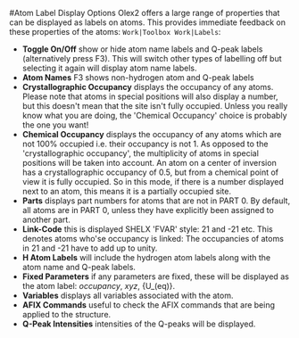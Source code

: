 #Atom Label Display Options
Olex2 offers a large range of properties that can be displayed as labels on atoms. This provides immediate feedback on these properties of the atoms: `Work|Toolbox Work|Labels`:
- **Toggle On/Off**  show or hide atom name labels and Q-peak labels (alternatively press F3). This will switch other types of labelling off but selecting it again will display atom name labels.
- **Atom Names**  F3 shows non-hydrogen atom and Q-peak labels
- **Crystallographic Occupancy**  displays the occupancy of any atoms. Please note that atoms in special positions will also display a number, but this doesn't mean that the site isn't fully occupied. Unless you really know what you are doing, the 'Chemical Occupancy' choice is probably the one you want!
- **Chemical Occupancy**  displays the occupancy of any atoms which are not 100% occupied i.e. their occupancy is not 1. As opposed to the 'crystallographic occupancy', the multiplicity of atoms in special positions will be taken into account. An atom on a center of inversion has a crystallographic occupancy of 0.5, but from a chemical point of view it is fully occupied. So in this mode, if there is a number displayed next to an atom, this means it is a partially occupied site.
- **Parts**  displays part numbers for atoms that are not in PART 0. By default, all atoms are in PART 0, unless they have explicitly been assigned to another part.
- **Link-Code**  this is displayed SHELX 'FVAR' style: 21 and -21 etc. This denotes atoms who'se occupancy is linked: The occupancies of atoms in 21 and -21 have to add up to unity.
- **H Atom Labels**  will include the hydrogen atom labels along with the atom name and Q-peak labels.
- **Fixed Parameters**  if any parameters are fixed, these will be displayed as the atom label: _occupancy_, _xyz_, {U_(eq)}.
- **Variables**  displays all variables associated with the atom.
- **AFIX Commands**  useful to check the AFIX commands that are being applied to the structure.
- **Q-Peak Intensities**  intensities of the Q-peaks will be displayed.
